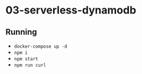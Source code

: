 # 03-serverless-dynamodb

## Running 

- `docker-compose up -d`
- `npm i`
- `npm start`
- `npm run curl`
